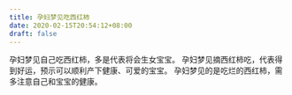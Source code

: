 ```yaml
---
title: 孕妇梦见吃西红柿
date: 2020-02-15T20:54:12+08:00
draft: false
---
```


孕妇梦见自己吃西红柿，多是代表将会生女宝宝。
孕妇梦见摘西红柿吃，代表得到好运，预示可以顺利产下健康、可爱的宝宝。
孕妇梦见的是吃烂的西红柿，需多注意自己和宝宝的健康。